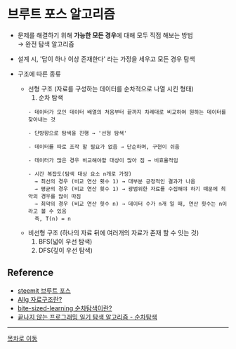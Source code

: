 # 브루트 포스 알고리즘

  - 문제를 해결하기 위해 **가능한 모든 경우**에 대해 모두 직접 해보는 방법  
    → 완전 탐색 알고리즘  
    
  - 설계 시, '답이 하나 이상 존재한다' 라는 가정을 세우고 모든 경우 탐색
  
  - 구조에 따른 종류
    * 선형 구조 (자료를 구성하는 데이터를 순차적으로 나열 시킨 형태)
      1. 순차 탐색
      ```
      - 데이터가 모인 데이터 배열의 처음부터 끝까지 차례대로 비교하여 원하는 데이터를 찾아내는 것
      
      - 단방향으로 탐색을 진행 → '선형 탐색'  
      
      - 데이터를 따로 조작 할 필요가 없음 → 단순하며, 구현이 쉬움  
      
      - 데이터가 많은 경우 비교해야할 대상이 많아 짐 → 비효율적임  
      
      - 시간 복잡도(탐색 대상 요소 n개로 가정)
        → 최선의 경우 (비교 연산 횟수 1) → 대부분 긍정적인 결과가 나옴 
        → 평균의 경우 (비교 연산 횟수 1) → 광범위한 자료를 수집해야 하기 때문에 최악의 경우를 많이 따짐 
        → 최악의 경우 (비교 연산 횟수 n) → 데이터 수가 n개 일 때, 연산 횟수는 n이라고 볼 수 있음
        즉, T(n) = n
      ```
    * 비선형 구조 (하나의 자료 뒤에 여러개의 자료가 존재 할 수 잇는 것)
      1. BFS(넓이 우선 탐색)
      2. DFS(깊이 우선 탐색)
## Reference
  - [steemit 브루트 포스](https://steemit.com/kr-dev/@gyeryak/easyalgo-2-bruteforce)
  - [Allg 자료구조란?](https://allg.tistory.com/29)
  - [bite-sized-learning 순차탐색이란?](https://bite-sized-learning.tistory.com/225)
  - [끝나지 않는 프로그래밍 일기 탐색 알고리즘 - 순차탐색](https://blog.hexabrain.net/245)
***
[목차로 이동](https://github.com/youngho-j/TIL/blob/main/Algorithm/README.md "Go README.md")
